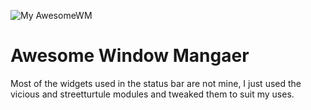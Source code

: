 ![My AwesomeWM](https://github.com/HishamAHai/dotfiles/blob/master/.screenshoots/Screenshot-2020-06-06-19-04.png)
# Awesome Window Mangaer
Most of the widgets used in the status bar are not mine, I just used the vicious and streetturtule modules and tweaked them to suit my uses.
